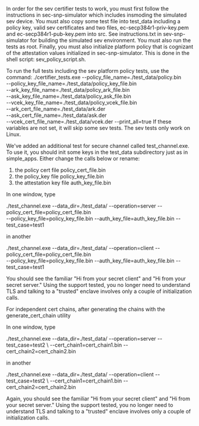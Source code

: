 In order for the sev certifier tests to work, you must first follow the instructions
in sec-snp-simulator which includes insmoding the simulated sev device.
You must also copy some test file into test_data including a policy key,
valid sev certificates and two files, ec-secp384r1-priv-key.pem and ec-secp384r1-pub-key.pem
into src.  See instructions.txt in sev-snp-simulator for building the simulated
sev environment.  You must also run the tests as root.  Finally, you must also
initialize platform policy that is cognizant of the attestation values initialized
in sec-snp-simulator.  This is done in the shell script: sev_policy_script.sh.

To run the full tests including the sev platform policy tests, use the command:
  ./certifier_tests.exe --policy_file_name=./test_data/policy.bin \
  --policy_key_file_name=./test_data/policy_key_file.bin \
  --ark_key_file_name=./test_data/policy_ark_file.bin \
  --ask_key_file_name=./test_data/policy_ask_file.bin \
  --vcek_key_file_name=./test_data/policy_vcek_file.bin \
  --ark_cert_file_name=./test_data/ark.der \
  --ask_cert_file_name=./test_data/ask.der \
  --vcek_cert_file_name=./test_data/vcek.der --print_all=true
If these variables are not set, it will skip some sev tests.  The sev tests only
work on Linux.

We've added an additional test for secure channel called test_channel.exe.  To use it,
you should init some keys in the test_data subdirectory just as in simple_apps.
Either change the calls below or rename:
  1. the policy cert file policy_cert_file.bin
  2. the policy_key file policy_key_file.bin
  3. the attestation key file auth_key_file.bin


In one window, type

  ./test_channel.exe --data_dir=./test_data/ --operation=server --policy_cert_file=policy_cert_file.bin \
    --policy_key_file=policy_key_file.bin --auth_key_file=auth_key_file.bin --test_case=test1

in another

  ./test_channel.exe --data_dir=./test_data/ --operation=client --policy_cert_file=policy_cert_file.bin \
    --policy_key_file=policy_key_file.bin --auth_key_file=auth_key_file.bin --test_case=test1

You should see the familiar "Hi from your secret client" and "Hi from your secret server."
Using the support tested, you no longer need to understand TLS and talking to a "trusted"
enclave involves only a couple of initialization calls.

For independent cert chains, after generating the chains with the generate_cert_chain utility


In one window, type

  ./test_channel.exe --data_dir=./test_data/ --operation=server --test_case=test2 \\
    --cert_chain1=cert_chain1.bin --cert_chain2=cert_chain2.bin

in another

  ./test_channel.exe --data_dir=./test_data/ --operation=client --test_case=test2 \\
    --cert_chain1=cert_chain1.bin --cert_chain2=cert_chain2.bin

Again, you should see the familiar "Hi from your secret client" and "Hi from your secret server."
Using the support tested, you no longer need to understand TLS and talking to a "trusted"
enclave involves only a couple of initialization calls.

